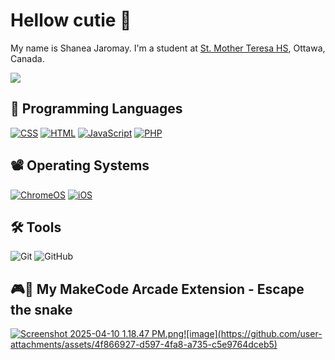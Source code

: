 <h1> Hellow cutie 🙈 </h1> 
<p> My name is Shanea Jaromay. I'm a student at <a href="[http://mths.ca](https://my.studentinfo.ca/)"> St. Mother Teresa HS</a>, Ottawa, Canada.</p>
<img src="https://avatars.githubusercontent.com/u/197801383?v=4"/>

<h2>🤖 Programming Languages</h2>
<p>  
  <a href="https://github.com/search?q=user%3AShanea-Jaromay1+language%3Acss"><img alt="CSS" src="https://img.shields.io/badge/CSS-1572B6.svg?logo=css3&logoColor=white"></a>
  <a href="https://github.com/search?q=user%3AShanea-Jaromay1+language%3Ahtml"><img alt="HTML" src="https://img.shields.io/badge/HTML-E34F26.svg?logo=html5&logoColor=white"></a>
  <a href="https://github.com/search?q=user%3AShanea-Jaromay1+language%3Ajavascript"><img alt="JavaScript" src="https://img.shields.io/badge/JavaScript-F7DF1E.svg?logo=javascript&logoColor=white"></a>
  <a href="https://github.com/search?q=user%3AShanea-Jaromay1+language%3Aphp"><img alt="PHP" src="https://img.shields.io/badge/PHP-%23777BB4.svg?logo=php&logoColor=black"></a>
</p> 

<h2>📽 Operating Systems</h2>
<p>
  <a href="https://www.google.com/intl/en_ca/chromebook/chrome-os/"><img src="https://img.shields.io/badge/chrome%20os-3d89fc?logo=google%20chrome&logoColor=white" alt="ChromeOS"></a>
  <a href="https://www.apple.com/ca/ios/"><img src="https://img.shields.io/badge/iOS-000000?logo=ios&logoColor=white" alt="iOS"></a>
</p>

  ## 🛠 Tools
  
  ![Git](https://img.shields.io/badge/git-%23F05033.svg?style=for-the-badge&logo=git&logoColor=white)
  ![GitHub](https://img.shields.io/badge/github-%23121011.svg?style=for-the-badge&logo=github&logoColor=white)

  ## 🎮🐍 My MakeCode Arcade Extension - Escape the snake
<a href="https://arcade.makecode.com/92639-90145-86453-61358"> 
<img src="blob:chrome-untrusted://media-app/225c364d-b0cb-4f1e-93e3-efe1e2261565" alt="Screenshot 2025-04-10 1.18.47 PM.png"/>![image](https://github.com/user-attachments/assets/4f866927-d597-4fa8-a735-c5e9764dceb5)

